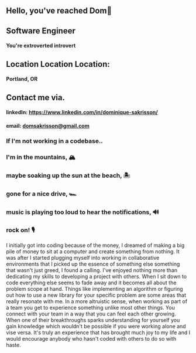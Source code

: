 ## Hello, you've reached Dom👋
## Software Engineer
#### You're extroverted introvert


## Location Location Location: 
#### Portland, OR


## Contact me via.
#### linkedIn: https://www.linkedin.com/in/dominique-sakrisson/
#### email: domsakrisson@gmail.com


### If I'm not working in a codebase..
### I'm in the mountains,  🏔
### maybe soaking up the sun at the beach,  🏝
### gone for a nice drive,  🏎
### music is playing too loud to hear the notifications,  🔊
### rock on!   🎙


I initially got into coding because of the money, I dreamed of making a big pile of money to sit at a computer and create something from nothing. It was after I started plugging myself into working in collaborative environments that I picked up the essence of something else something that wasn't just greed, I found a calling. I've enjoyed nothing more than dedicating my skills to developing a project with others.
When I sit down to code everything else seems to fade away and it becomes all about the problem scope at hand. Things like implementing an algorithm or figuring out how to use a new library for your specific problem are some areas that really resonate with me. In a more altruistic sense, when working as part of a team you get to experience something unlike most other things. You connect with your team in a way that you can feel each other growing. When one of their breakthroughs sparks understanding for yourself you gain knowledge which wouldn't be possible if you were working alone and vise versa. It's truly an experience that has brought much joy to my life and I would encourage anybody who hasn't coded with others to do so with haste.
  
